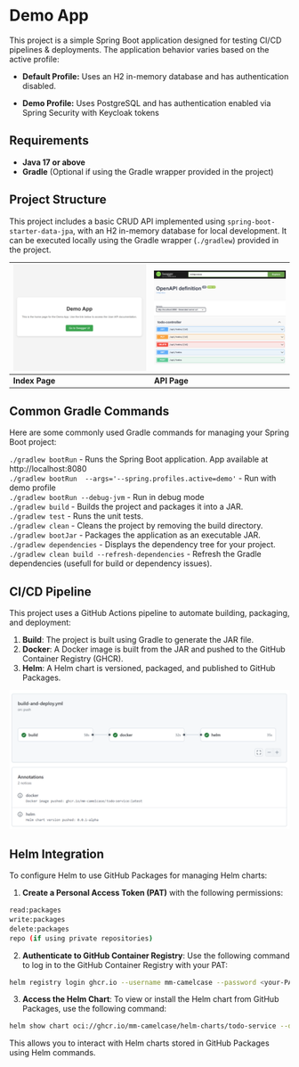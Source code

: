 # Demo App

This project is a simple Spring Boot application designed for testing CI/CD pipelines & deployments. The application behavior varies based on the active profile:

- **Default Profile:** Uses an H2 in-memory database and has authentication disabled.

- **Demo Profile:** Uses PostgreSQL and has authentication enabled via Spring Security with Keycloak tokens

## Requirements

- **Java 17 or above**
- **Gradle** (Optional if using the Gradle wrapper provided in the project)

## Project Structure

This project includes a basic CRUD API implemented using ``spring-boot-starter-data-jpa``, with an H2 in-memory database for local development. It can be executed locally using the Gradle wrapper (``./gradlew``) provided in the project.


| ![Index Image](.artifacts/index.png) | ![Swagger Image](.artifacts/swagger.png) |
|--------------------------------------|------------------------------------------|
| **Index Page**                          | **API Page**                            |


## Common Gradle Commands

Here are some commonly used Gradle commands for managing your Spring Boot project:

``./gradlew bootRun`` - Runs the Spring Boot application. App available at http://localhost:8080     
``./gradlew bootRun  --args='--spring.profiles.active=demo'`` - Run with demo profile     
``./gradlew bootRun --debug-jvm`` - Run in debug mode   
``./gradlew build`` - Builds the project and packages it into a JAR.  
``./gradlew test`` - Runs the unit tests.  
``./gradlew clean`` - Cleans the project by removing the build directory.  
``./gradlew bootJar`` - Packages the application as an executable JAR.  
``./gradlew dependencies`` - Displays the dependency tree for your project.  
``./gradlew clean build --refresh-dependencies`` - Refresh the Gradle dependencies (usefull for build or dependency 
issues).  



## CI/CD Pipeline

This project uses a GitHub Actions pipeline to automate building, packaging, and deployment:

1. **Build**: The project is built using Gradle to generate the JAR file.
2. **Docker**: A Docker image is built from the JAR and pushed to the GitHub Container Registry (GHCR).
3. **Helm**: A Helm chart is versioned, packaged, and published to GitHub Packages.

![pipeline](.artifacts/build_deploy.png)


## Helm Integration 

To configure Helm to use GitHub Packages for managing Helm charts:

1. **Create a Personal Access Token (PAT)** with the following permissions:

```bash
read:packages
write:packages
delete:packages
repo (if using private repositories)
```

2. **Authenticate to GitHub Container Registry**: Use the following command to log in to the GitHub Container Registry with your PAT:

```bash
helm registry login ghcr.io --username mm-camelcase --password <your-PAT>
```

3. **Access the Helm Chart**: To view or install the Helm chart from GitHub Packages, use the following command:

```bash
helm show chart oci://ghcr.io/mm-camelcase/helm-charts/todo-service --devel
```

This allows you to interact with Helm charts stored in GitHub Packages using Helm commands. 






